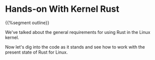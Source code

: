 # Hands-on With Kernel Rust

{{%segment outline}}

We've talked about the general requirements for using Rust in the Linux kernel.

Now let's dig into the code as it stands and see how to work with the present
state of Rust for Linux.
